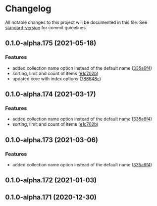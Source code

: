 # Changelog

All notable changes to this project will be documented in this file. See [standard-version](https://github.com/conventional-changelog/standard-version) for commit guidelines.

## 0.1.0-alpha.175 (2021-05-18)


### Features

* added collection name option instead of the default name ([335a6f4](https://github.com/OpenHPS/openhps-mongodb/commit/335a6f4ca03ab0050270fe8f4b588d201424eb20))
* sorting, limit and count of items ([e1c702b](https://github.com/OpenHPS/openhps-mongodb/commit/e1c702b019fcb958b9e7f18ad13c940525459d97))
* updated core with index options ([788648c](https://github.com/OpenHPS/openhps-mongodb/commit/788648c2c66154c92a79470bffa0b26d2c083b7a))

## 0.1.0-alpha.174 (2021-03-17)


### Features

* added collection name option instead of the default name ([335a6f4](https://github.com/OpenHPS/openhps-mongodb/commit/335a6f4ca03ab0050270fe8f4b588d201424eb20))
* sorting, limit and count of items ([e1c702b](https://github.com/OpenHPS/openhps-mongodb/commit/e1c702b019fcb958b9e7f18ad13c940525459d97))

## 0.1.0-alpha.173 (2021-03-06)


### Features

* added collection name option instead of the default name ([335a6f4](https://github.com/OpenHPS/openhps-mongodb/commit/335a6f4ca03ab0050270fe8f4b588d201424eb20))

## 0.1.0-alpha.172 (2021-01-03)

## 0.1.0-alpha.171 (2020-12-30)
